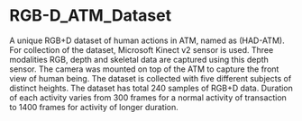 # RGB-D_ATM_Dataset
 A unique RGB+D dataset of human actions in ATM, named as (HAD-ATM). For collection of the dataset, Microsoft Kinect v2 sensor is used. Three modalities RGB, depth and skeletal data are captured using this depth sensor. The camera was mounted on top of the ATM to capture the front view of human being. The dataset is collected with five different subjects of distinct heights.  The dataset has total 240 samples of RGB+D data. Duration of each activity varies from 300 frames for a normal activity of transaction to 1400 frames for activity of longer duration. 
